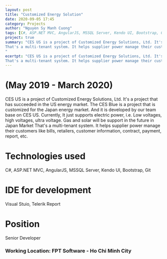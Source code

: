```yaml
---
layout: post
title: "Customized Energy Solution"
date: 2020-09-05 17:45
category: Projects
author: "Nguyen Sy Manh Cuong"
tags: [C#, ASP.NET MVC, AngularJS, MSSQL Server, Kendo UI, Bootstrap, Git, Visual Studio]
project: true
summary: "CES US is a project of Customized Energy Solutions, Ltd. It's a project that has succeeded in the US energy market. The CES Blue is a project that is customized for the Japan energy market. And it is developed by our team base on CES US. Currently, It just supports electric power, i.e. Low voltages, high voltages, ultra voltage.  Gas and solar will be support in the future in Japan Market
That's a multi-tenant system. It helps supplier power manage their customers like bills, retailers, customer information, contract, payment, report, etc.
"
ecertpt: "CES US is a project of Customized Energy Solutions, Ltd. It's a project that has succeeded in the US energy market. The CES Blue is a project that is customized for the Japan energy market. And it is developed by our team base on CES US. Currently, It just supports electric power, i.e. Low voltages, high voltages, ultra voltage.  Gas and solar will be support in the future in Japan Market
That's a multi-tenant system. It helps supplier power manage their customers like bills, retailers, customer information, contract, payment, report, etc."
---
```


# (May 2019 - March 2020)

CES US is a project of Customized Energy Solutions, Ltd. It's a project that has succeeded in the US energy market. The CES Blue is a project that is customized for the Japan energy market. And it is developed by our team base on CES US. Currently, It just supports electric power, i.e. Low voltages, high voltages, ultra voltage.  Gas and solar will be support in the future in Japan Market
That's a multi-tenant system. It helps supplier power manage their customers like bills, retailers, customer information, contract, payment, report, etc.

# Technologies used 

C#, ASP.NET MVC, AngularJS, MSSQL Server, Kendo UI, Bootstrap, Git

# IDE for development

Visual Stuio, Telerik Report

# Position

Senior Developer

### Working Location: FPT Software - Ho Chi Minh City